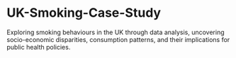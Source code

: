 # UK-Smoking-Case-Study
Exploring smoking behaviours in the UK through data analysis, uncovering socio-economic disparities, consumption patterns, and their implications for public health policies.
